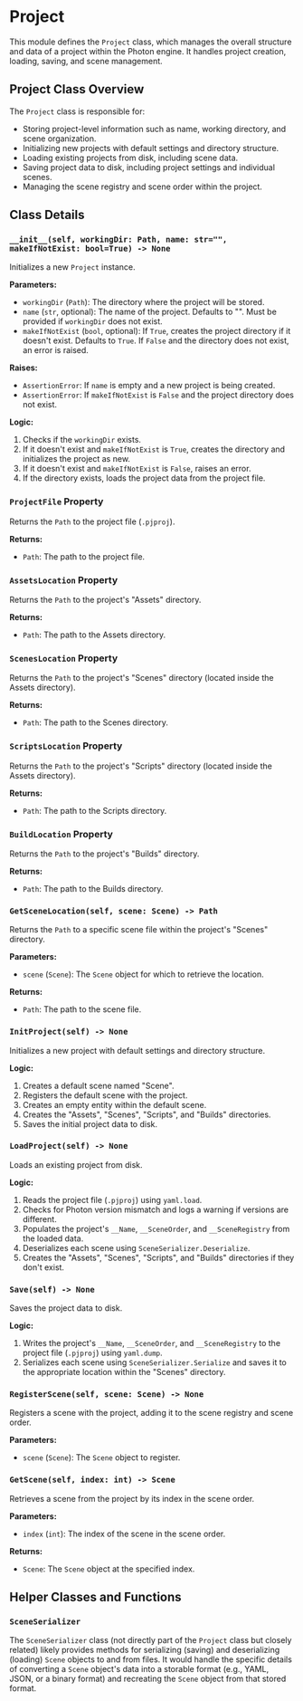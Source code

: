 # Project

This module defines the `Project` class, which manages the overall structure and data of a project within the Photon engine. It handles project creation, loading, saving, and scene management.

## Project Class Overview

The `Project` class is responsible for:

- Storing project-level information such as name, working directory, and scene organization.
- Initializing new projects with default settings and directory structure.
- Loading existing projects from disk, including scene data.
- Saving project data to disk, including project settings and individual scenes.
- Managing the scene registry and scene order within the project.

## Class Details

### `__init__(self, workingDir: Path, name: str="", makeIfNotExist: bool=True) -> None`

Initializes a new `Project` instance.

**Parameters:**

- `workingDir` (`Path`): The directory where the project will be stored.
- `name` (`str`, optional): The name of the project. Defaults to "".  Must be provided if `workingDir` does not exist.
- `makeIfNotExist` (`bool`, optional): If `True`, creates the project directory if it doesn't exist. Defaults to `True`.  If `False` and the directory does not exist, an error is raised.

**Raises:**

- `AssertionError`: If `name` is empty and a new project is being created.
- `AssertionError`: If `makeIfNotExist` is `False` and the project directory does not exist.

**Logic:**

1. Checks if the `workingDir` exists.
2. If it doesn't exist and `makeIfNotExist` is `True`, creates the directory and initializes the project as new.
3. If it doesn't exist and `makeIfNotExist` is `False`, raises an error.
4. If the directory exists, loads the project data from the project file.

### `ProjectFile` Property

Returns the `Path` to the project file (`.pjproj`).

**Returns:**

- `Path`: The path to the project file.

### `AssetsLocation` Property

Returns the `Path` to the project's "Assets" directory.

**Returns:**

- `Path`: The path to the Assets directory.

### `ScenesLocation` Property

Returns the `Path` to the project's "Scenes" directory (located inside the Assets directory).

**Returns:**

- `Path`: The path to the Scenes directory.

### `ScriptsLocation` Property

Returns the `Path` to the project's "Scripts" directory (located inside the Assets directory).

**Returns:**

- `Path`: The path to the Scripts directory.

### `BuildLocation` Property

Returns the `Path` to the project's "Builds" directory.

**Returns:**

- `Path`: The path to the Builds directory.

### `GetSceneLocation(self, scene: Scene) -> Path`

Returns the `Path` to a specific scene file within the project's "Scenes" directory.

**Parameters:**

- `scene` (`Scene`): The `Scene` object for which to retrieve the location.

**Returns:**

- `Path`: The path to the scene file.

### `InitProject(self) -> None`

Initializes a new project with default settings and directory structure.

**Logic:**

1. Creates a default scene named "Scene".
2. Registers the default scene with the project.
3. Creates an empty entity within the default scene.
4. Creates the "Assets", "Scenes", "Scripts", and "Builds" directories.
5. Saves the initial project data to disk.

### `LoadProject(self) -> None`

Loads an existing project from disk.

**Logic:**

1. Reads the project file (`.pjproj`) using `yaml.load`.
2. Checks for Photon version mismatch and logs a warning if versions are different.
3. Populates the project's `__Name`, `__SceneOrder`, and `__SceneRegistry` from the loaded data.
4. Deserializes each scene using `SceneSerializer.Deserialize`.
5. Creates the "Assets", "Scenes", "Scripts", and "Builds" directories if they don't exist.

### `Save(self) -> None`

Saves the project data to disk.

**Logic:**

1. Writes the project's `__Name`, `__SceneOrder`, and `__SceneRegistry` to the project file (`.pjproj`) using `yaml.dump`.
2. Serializes each scene using `SceneSerializer.Serialize` and saves it to the appropriate location within the "Scenes" directory.

### `RegisterScene(self, scene: Scene) -> None`

Registers a scene with the project, adding it to the scene registry and scene order.

**Parameters:**

- `scene` (`Scene`): The `Scene` object to register.

### `GetScene(self, index: int) -> Scene`

Retrieves a scene from the project by its index in the scene order.

**Parameters:**

- `index` (`int`): The index of the scene in the scene order.

**Returns:**

- `Scene`: The `Scene` object at the specified index.

## Helper Classes and Functions

### `SceneSerializer`

The `SceneSerializer` class (not directly part of the `Project` class but closely related) likely provides methods for serializing (saving) and deserializing (loading) `Scene` objects to and from files.  It would handle the specific details of converting a `Scene` object's data into a storable format (e.g., YAML, JSON, or a binary format) and recreating the `Scene` object from that stored format.
